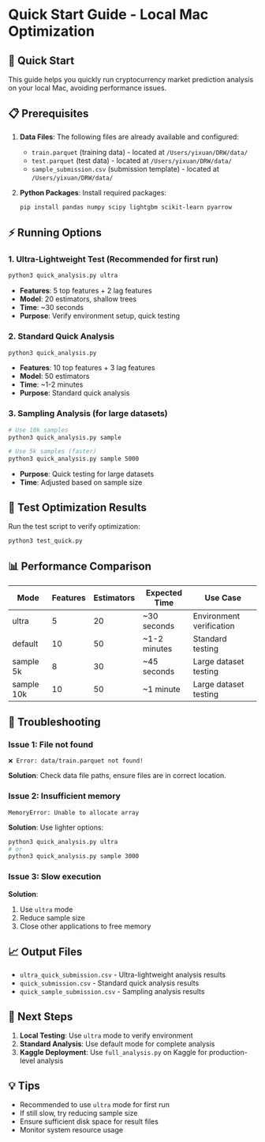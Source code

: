 # Quick Start Guide - Local Mac Optimization

## 🚀 Quick Start

This guide helps you quickly run cryptocurrency market prediction analysis on your local Mac, avoiding performance issues.

## 📋 Prerequisites

1. **Data Files**: The following files are already available and configured:
   - `train.parquet` (training data) - located at `/Users/yixuan/DRW/data/`
   - `test.parquet` (test data) - located at `/Users/yixuan/DRW/data/`  
   - `sample_submission.csv` (submission template) - located at `/Users/yixuan/DRW/data/`

2. **Python Packages**: Install required packages:
   ```bash
   pip install pandas numpy scipy lightgbm scikit-learn pyarrow
   ```

## ⚡ Running Options

### 1. Ultra-Lightweight Test (Recommended for first run)
```bash
python3 quick_analysis.py ultra
```
- **Features**: 5 top features + 2 lag features
- **Model**: 20 estimators, shallow trees
- **Time**: ~30 seconds
- **Purpose**: Verify environment setup, quick testing

### 2. Standard Quick Analysis
```bash
python3 quick_analysis.py
```
- **Features**: 10 top features + 3 lag features
- **Model**: 50 estimators
- **Time**: ~1-2 minutes
- **Purpose**: Standard quick analysis

### 3. Sampling Analysis (for large datasets)
```bash
# Use 10k samples
python3 quick_analysis.py sample

# Use 5k samples (faster)
python3 quick_analysis.py sample 5000
```
- **Purpose**: Quick testing for large datasets
- **Time**: Adjusted based on sample size

## 🧪 Test Optimization Results

Run the test script to verify optimization:
```bash
python3 test_quick.py
```

## 📊 Performance Comparison

| Mode | Features | Estimators | Expected Time | Use Case |
|------|----------|------------|---------------|----------|
| ultra | 5 | 20 | ~30 seconds | Environment verification |
| default | 10 | 50 | ~1-2 minutes | Standard testing |
| sample 5k | 8 | 30 | ~45 seconds | Large dataset testing |
| sample 10k | 10 | 50 | ~1 minute | Large dataset testing |

## 🔧 Troubleshooting

### Issue 1: File not found
```
❌ Error: data/train.parquet not found!
```
**Solution**: Check data file paths, ensure files are in correct location.

### Issue 2: Insufficient memory
```
MemoryError: Unable to allocate array
```
**Solution**: Use lighter options:
```bash
python3 quick_analysis.py ultra
# or
python3 quick_analysis.py sample 3000
```

### Issue 3: Slow execution
**Solution**: 
1. Use `ultra` mode
2. Reduce sample size
3. Close other applications to free memory

## 📈 Output Files

- `ultra_quick_submission.csv` - Ultra-lightweight analysis results
- `quick_submission.csv` - Standard quick analysis results  
- `quick_sample_submission.csv` - Sampling analysis results

## 🎯 Next Steps

1. **Local Testing**: Use `ultra` mode to verify environment
2. **Standard Analysis**: Use default mode for complete analysis
3. **Kaggle Deployment**: Use `full_analysis.py` on Kaggle for production-level analysis

## 💡 Tips

- Recommended to use `ultra` mode for first run
- If still slow, try reducing sample size
- Ensure sufficient disk space for result files
- Monitor system resource usage 